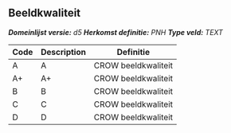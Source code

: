 ﻿## Beeldkwaliteit

*__Domeinlijst versie:__ d5*
*__Herkomst definitie:__ PNH*
*__Type veld:__ TEXT*

|__Code__ |__Description__ |__Definitie__	|
|	---	|	---	|   ---	| 
| A | A | CROW beeldkwaliteit |
| A+ | A+ | CROW beeldkwaliteit |
| B | B | CROW beeldkwaliteit |
| C | C | CROW beeldkwaliteit |
| D | D | CROW beeldkwaliteit |
